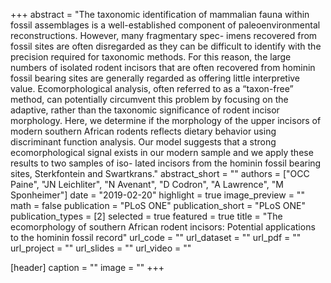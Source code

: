 +++
abstract = "The taxonomic identification of mammalian fauna within fossil assemblages is a well-established component of paleoenvironmental reconstructions. However, many fragmentary spec- imens recovered from fossil sites are often disregarded as they can be difficult to identify with the precision required for taxonomic methods. For this reason, the large numbers of isolated rodent incisors that are often recovered from hominin fossil bearing sites are generally regarded as offering little interpretive value. Ecomorphological analysis, often referred to as a “taxon-free” method, can potentially circumvent this problem by focusing on the adaptive, rather than the taxonomic significance of rodent incisor morphology. Here, we determine if the morphology of the upper incisors of modern southern African rodents reflects dietary behavior using discriminant function analysis. Our model suggests that a strong ecomorphological signal exists in our modern sample and we apply these results to two samples of iso- lated incisors from the hominin fossil bearing sites, Sterkfontein and Swartkrans."
abstract_short = ""
authors = ["OCC Paine", "JN Leichliter", "N Avenant", "D Codron", "A Lawrence", "M Sponheimer"]
date = "2019-02-20"
highlight = true
image_preview = ""
math = false
publication = "PLoS ONE"
publication_short = "PLoS ONE"
publication_types = [2]
selected = true
featured = true
title = "The ecomorphology of southern African rodent incisors: Potential applications to the hominin fossil record"
url_code = ""
url_dataset = ""
url_pdf = ""
url_project = ""
url_slides = ""
url_video = ""

[header]
  caption = ""
  image = ""
+++
